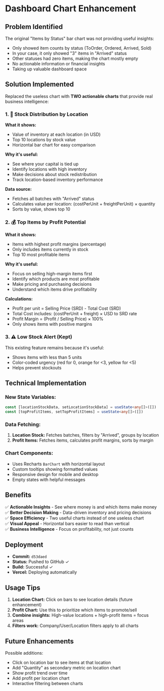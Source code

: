 # Dashboard Chart Enhancement

## Problem Identified
The original "Items by Status" bar chart was not providing useful insights:
- Only showed item counts by status (ToOrder, Ordered, Arrived, Sold)
- In your case, it only showed "3" items in "Arrived" status
- Other statuses had zero items, making the chart mostly empty
- No actionable information or financial insights
- Taking up valuable dashboard space

## Solution Implemented

Replaced the useless chart with **TWO actionable charts** that provide real business intelligence:

### 1. 📍 **Stock Distribution by Location**
**What it shows:**
- Value of inventory at each location (in USD)
- Top 10 locations by stock value
- Horizontal bar chart for easy comparison

**Why it's useful:**
- See where your capital is tied up
- Identify locations with high inventory
- Make decisions about stock redistribution
- Track location-based inventory performance

**Data source:**
- Fetches all batches with "Arrived" status
- Calculates value per location: (costPerUnit + freightPerUnit) × quantity
- Sorts by value, shows top 10

### 2. 💰 **Top Items by Profit Potential**
**What it shows:**
- Items with highest profit margins (percentage)
- Only includes items currently in stock
- Top 10 most profitable items

**Why it's useful:**
- Focus on selling high-margin items first
- Identify which products are most profitable
- Make pricing and purchasing decisions
- Understand which items drive profitability

**Calculations:**
- Profit per unit = Selling Price (SRD) - Total Cost (SRD)
- Total Cost includes: (costPerUnit + freight) × USD to SRD rate
- Profit Margin = (Profit / Selling Price) × 100%
- Only shows items with positive margins

### 3. ⚠️ **Low Stock Alert** (Kept)
This existing feature remains because it's useful:
- Shows items with less than 5 units
- Color-coded urgency (red for 0, orange for <3, yellow for <5)
- Helps prevent stockouts

## Technical Implementation

### New State Variables:
```typescript
const [locationStockData, setLocationStockData] = useState<any[]>([])
const [topProfitItems, setTopProfitItems] = useState<any[]>([])
```

### Data Fetching:
1. **Location Stock:** Fetches batches, filters by "Arrived", groups by location
2. **Profit Items:** Fetches items, calculates profit margins, sorts by margin

### Chart Components:
- Uses Recharts `BarChart` with horizontal layout
- Custom tooltips showing formatted values
- Responsive design for mobile and desktop
- Empty states with helpful messages

## Benefits

✅ **Actionable Insights** - See where money is and which items make money  
✅ **Better Decision Making** - Data-driven inventory and pricing decisions  
✅ **Space Efficiency** - Two useful charts instead of one useless chart  
✅ **Visual Appeal** - Horizontal bars easier to read than vertical  
✅ **Business Intelligence** - Focus on profitability, not just counts  

## Deployment

- **Commit:** `d53daed`
- **Status:** Pushed to GitHub ✓
- **Build:** Successful ✓
- **Vercel:** Deploying automatically

## Usage Tips

1. **Location Chart:** Click on bars to see location details (future enhancement)
2. **Profit Chart:** Use this to prioritize which items to promote/sell
3. **Combine insights:** High-value locations + high-profit items = focus areas
4. **Filters work:** Company/User/Location filters apply to all charts

## Future Enhancements

Possible additions:
- Click on location bar to see items at that location
- Add "Quantity" as secondary metric on location chart
- Show profit trend over time
- Add profit per location chart
- Interactive filtering between charts
